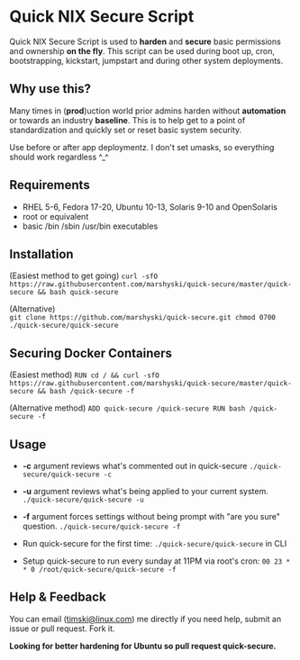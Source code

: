 Quick NIX Secure Script
==============
Quick NIX Secure Script is used to **harden** and **secure** basic permissions and ownership **on the fly**.  This script can be used during boot up, cron, bootstrapping, kickstart, jumpstart and during other system deployments.

Why use this?
--------------
Many times in (**prod**)uction world prior admins harden without **automation** or towards an industry **baseline**. This is to help get to a point of standardization and quickly set or reset basic system security.

Use before or after app deploymentz.  I don't set umasks, so everything should work regardless ^_^

Requirements
------------
  * RHEL 5-6, Fedora 17-20, Ubuntu 10-13, Solaris 9-10 and OpenSolaris
  * root or equivalent
  * basic /bin /sbin /usr/bin executables

Installation
------------
(Easiest method to get going)
``curl -sfO https://raw.githubusercontent.com/marshyski/quick-secure/master/quick-secure && bash quick-secure``
    
(Alternative)  
``git clone https://github.com/marshyski/quick-secure.git
chmod 0700 ./quick-secure/quick-secure``

Securing Docker Containers
------------
(Easiest method)
``RUN cd / && curl -sfO https://raw.githubusercontent.com/marshyski/quick-secure/master/quick-secure && bash /quick-secure -f``

(Alternative method) 
``ADD quick-secure /quick-secure
RUN bash /quick-secure -f``

Usage
-----
  * **-c** argument reviews what's commented out in quick-secure
  ``./quick-secure/quick-secure -c``
  * **-u** argument reviews what's being applied to your current system.
  ``./quick-secure/quick-secure -u``
  * **-f** argument forces settings without being prompt with "are you sure"
    question.
  ``./quick-secure/quick-secure -f``

  * Run quick-secure for the first time: ``./quick-secure/quick-secure`` in CLI
  * Setup quick-secure to run every sunday at 11PM via root's cron: ``00 23 * * 0 /root/quick-secure/quick-secure -f``

Help & Feedback
---------------
You can email (timski@linux.com) me directly if you need help, submit an issue or pull request.  Fork it.

**Looking for better hardening for Ubuntu so pull request quick-secure.**
